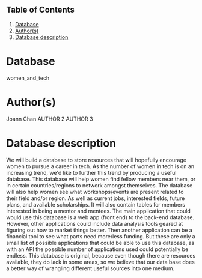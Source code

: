 ## Table of Contents
1. [Database](#database)
1. [Author(s)](#author)
1. [Database description](#description)
# Database
women_and_tech
# Author(s)
Joann Chan
AUTHOR 2
AUTHOR 3
# Database description
We will build a database to store resources that will hopefully encourage women to pursue a career in tech. As the number of women in tech is on an increasing trend, we'd like to further this trend by producing a useful database. This database will help women find fellow members near them, or in certain countries/regions to network amongst themselves. The database will also help women see what workshops/events are present related to their field and/or region. As well as current jobs, interested fields, future plans, and available scholarships. It will also contain tables for members interested in being a mentor and mentees. The main application that could would use this database is a web app (front end) to the back-end database. However, other applications could include data analysis tools geared at figuring out how to market things better. Then another application can be a financial tool to see what parts need more/less funding. But these are only a small list of possible applications that could be able to use this database, as with an API the possible number of applications used could potentially be endless. This database is original, because even though there are resources available, they do lack in some areas, so we believe that our data base does a better way of wrangling different useful sources into one medium.
